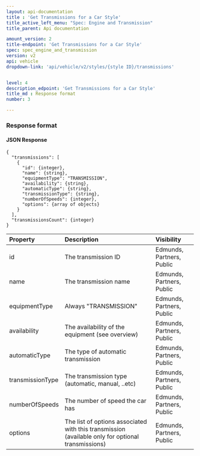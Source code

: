 ```yaml
---
layout: api-documentation
title : 'Get Transmissions for a Car Style'
title_active_left_menu: "Spec: Engine and Transmission"
title_parent: Api documentation

amount_version: 2
title-endpoint: 'Get Transmissions for a Car Style'
spec: spec_engine_and_transmission
version: v2
api: vehicle
dropdown-link: 'api/vehicle/v2/styles/{style ID}/transmissions'


level: 4
description_edpoint: 'Get Transmissions for a Car Style'
title_md : Response format
number: 3

---
```


### Response format

#### JSON Response

	{
	  "transmissions": [
	    {
		  "id": {integer},
    	  "name": {string},
		  "equipmentType": "TRANSMISSION",
		  "availability": {string},
    	  "automaticType": {string},
    	  "transmissionType": {string},
    	  "numberOfSpeeds": {integer},
    	  "options": {array of objects}
	    }
	  ],
	  "transmissionsCount": {integer}
	}


| Property      	| Description                         					| Visibility                |
|:------------------|:------------------------------------------------------|:------------------------- |
| id		    	| The transmission ID									| Edmunds, Partners, Public |
| name		    	| The transmission name									| Edmunds, Partners, Public |
| equipmentType		| Always "TRANSMISSION"									| Edmunds, Partners, Public |
| availability		| The availability of the equipment (see overview)		| Edmunds, Partners, Public |
| automaticType		| The type of automatic transmission					| Edmunds, Partners, Public |
| transmissionType  | The transmission type (automatic, manual, ..etc)		| Edmunds, Partners, Public |
| numberOfSpeeds    | The number of speed the car has						| Edmunds, Partners, Public |
| options           | The list of options associated with this transmission (available only for optional transmissions) | Edmunds, Partners, Public |


